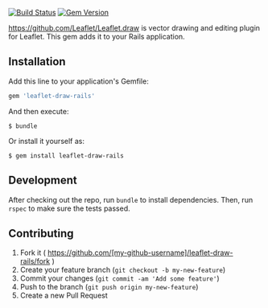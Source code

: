 [![Build Status](https://api.travis-ci.org/iharthrush/leaflet-draw-rails.svg?branch=master)](https://travis-ci.org/iharthrush/leaflet-draw-rails)
[![Gem Version](https://badge.fury.io/rb/leaflet-draw-rails.svg)](http://badge.fury.io/rb/leaflet-draw-rails)

https://github.com/Leaflet/Leaflet.draw is vector drawing and editing plugin for Leaflet.
This gem adds it to your Rails application.

## Installation

Add this line to your application's Gemfile:

```ruby
gem 'leaflet-draw-rails'
```

And then execute:

    $ bundle

Or install it yourself as:

    $ gem install leaflet-draw-rails

## Development

After checking out the repo, run `bundle` to install dependencies. Then, run `rspec` to make sure the tests passed.

## Contributing

1. Fork it ( https://github.com/[my-github-username]/leaflet-draw-rails/fork )
2. Create your feature branch (`git checkout -b my-new-feature`)
3. Commit your changes (`git commit -am 'Add some feature'`)
4. Push to the branch (`git push origin my-new-feature`)
5. Create a new Pull Request
